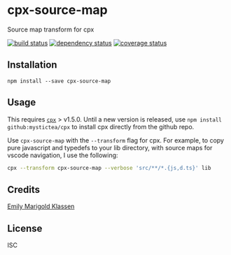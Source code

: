 # cpx-source-map

Source map transform for cpx

[![build status](https://secure.travis-ci.org/forivall/cpx-source-map.svg)](http://travis-ci.org/forivall/cpx-source-map)
[![dependency status](https://david-dm.org/forivall/cpx-source-map.svg)](https://david-dm.org/forivall/cpx-source-map)
[![coverage status](https://coveralls.io/repos/github/forivall/cpx-source-map/badge.svg)](https://coveralls.io/github/forivall/cpx-source-map)

## Installation

```
npm install --save cpx-source-map
```

## Usage

This requires [`cpx`](https://github.com/mysticatea/cpx) > v1.5.0. Until a new
version is released, use `npm install github:mystictea/cpx` to install cpx
directly from the github repo.

Use `cpx-source-map` with the `--transform` flag for cpx. For example, to copy
pure javascript and typedefs to your lib directory, with source maps for vscode
navigation, I use the following:
```sh
cpx --transform cpx-source-map --verbose 'src/**/*.{js,d.ts}' lib
```

## Credits
[Emily Marigold Klassen](https://github.com/forivall/)

## License

ISC
